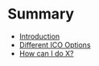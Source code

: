 # Summary

* [Introduction](README.md)
* [Different ICO Options](first-question.md)
* [How can I do X?](second-question.md)

